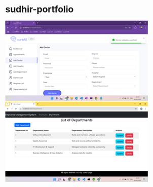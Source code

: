 # sudhir-portfolio
<img width="450px;" src="https://github.com/sudhirzuge/sudhir-portfolio/blob/main/CureAll%20Admin.png?raw=true"/>

<img width="450px;" src="https://github.com/sudhirzuge/sudhir-portfolio/blob/main/EMS%20Admin.png?raw=true">
